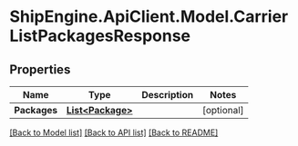 # ShipEngine.ApiClient.Model.CarrierListPackagesResponse
## Properties

Name | Type | Description | Notes
------------ | ------------- | ------------- | -------------
**Packages** | [**List&lt;Package&gt;**](Package.md) |  | [optional] 

[[Back to Model list]](../README.md#documentation-for-models) [[Back to API list]](../README.md#documentation-for-api-endpoints) [[Back to README]](../README.md)

